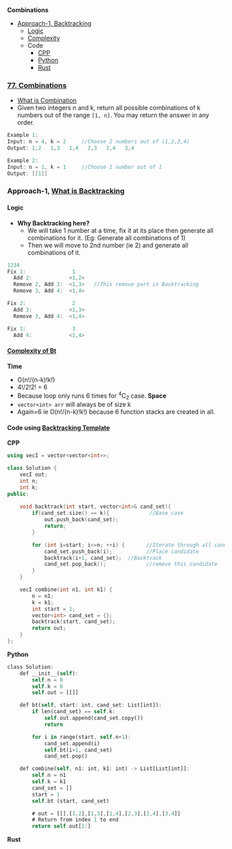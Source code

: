 **Combinations**
- [Approach-1, Backtracking](#a1)
  - [Logic](#l)
  - [Complexity](#com)
  - Code
    - [CPP](#cpp)
    - [Python](#py)
    - [Rust](#rs)

### [77. Combinations](https://leetcode.com/problems/combinations/)
- [What is Combination](/DS_Questions/Questions/Permutation_Combination)
- Given two integers n and k, return all possible combinations of k numbers out of the range `[1, n]`. You may return the answer in any order.
```c
Example 1:
Input: n = 4, k = 2     //Choose 2 numbers out of (1,2,3,4)
Output: 1,2   1,3   1,4   2,3   2,4   3,4

Example 2:
Input: n = 1, k = 1     //Choose 1 number out of 1
Output: [[1]]
```

<a name=a1></a>
### Approach-1, [What is Backtracking](/DS_Questions/Algorithms/Backtracking/)
<a name=l></a>
#### Logic
- **Why Backtracking here?**
  - We will take 1 number at a time, fix it at its place then generate all combinations for it. (Eg: Generate all combinations of 1)
  - Then we will move to 2nd number (ie 2) and generate all combinations of it.
```c
1234
Fix 1:               1
  Add 2:            <1,2>
  Remove 2, Add 3:  <1,3>   //This remove part is Backtracking
  Remove 3, Add 4:  <1,4>

Fix 2:               2
  Add 3:            <1,3>
  Remove 3, Add 4:  <1,4>

Fix 3:               3
  Add 4:            <1,4>
```

<a name=com></a>
#### [Complexity of Bt](/DS_Questions/Algorithms/Backtracking/README.md)
**Time**
- O(n!/(n-k)!k!)
- 4!/2!2! = 6
- Because loop only runs 6 times for <sup>4</sup>C<sub>2</sub> case.
**Space**
- `vector<int> arr` will always be of size k
- Again=6 ie O(n!/(n-k)!k!) because 6 function stacks are created in all.

#### Code using [Backtracking Template](/DS_Questions/Algorithms/Backtracking#tem)
<a name=cpp></a>
**CPP**
```cpp
using vecI = vector<vector<int>>;

class Solution {
    vecI out;
    int n;
    int k;
public:
    
    void backtrack(int start, vector<int>& cand_set){
        if(cand_set.size() == k){             //Base case
            out.push_back(cand_set);
            return;
        }

        for (int i=start; i<=n; ++i) {       //Iterate through all candidates
            cand_set.push_back(i);           //Place candidate
            backtrack(i+1, cand_set);  //Backtrack
            cand_set.pop_back();             //remove this candidate
        }
    }

    vecI combine(int n1, int k1) {
        n = n1;
        k = k1;
        int start = 1;
        vector<int> cand_set = {};
        backtrack(start, cand_set);
        return out;
    }
};
```

<a name=py></a>
**Python**
```rs
class Solution:
    def __init__(self):
        self.n = 0
        self.k = 0
        self.out = [[]]

    def bt(self, start: int, cand_set: List[int]):
        if len(cand_set) == self.k:
            self.out.append(cand_set.copy())
            return

        for i in range(start, self.n+1):
            cand_set.append(i)
            self.bt(i+1, cand_set)
            cand_set.pop()

    def combine(self, n1: int, k1: int) -> List[List[int]]:
        self.n = n1
        self.k = k1
        cand_set = []
        start = 1
        self.bt (start, cand_set)

        # out = [[],[1,2],[1,3],[1,4],[2,3],[2,4],[3,4]]
        # Return from index 1 to end
        return self.out[1:]
```

<a name=rs></a>
**Rust**
```rs
```
